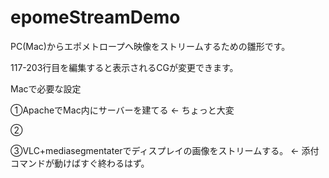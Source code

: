 # epomeStreamDemo
PC(Mac)からエポメトロープへ映像をストリームするための雛形です。

117-203行目を編集すると表示されるCGが変更できます。

Macで必要な設定

①ApacheでMac内にサーバーを建てる ← ちょっと大変

②

③VLC+mediasegmentaterでディスプレイの画像をストリームする。 ← 添付コマンドが動けばすぐ終わるはず。

